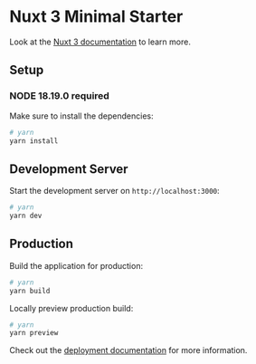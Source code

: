 # Nuxt 3 Minimal Starter

Look at the [Nuxt 3 documentation](https://nuxt.com/docs/getting-started/introduction) to learn more.

## Setup

### NODE 18.19.0 required
Make sure to install the dependencies:

```bash
# yarn
yarn install
```

## Development Server

Start the development server on `http://localhost:3000`:

```bash
# yarn
yarn dev
```

## Production

Build the application for production:

```bash
# yarn
yarn build
```

Locally preview production build:

```bash
# yarn
yarn preview
```

Check out the [deployment documentation](https://nuxt.com/docs/getting-started/deployment) for more information.
